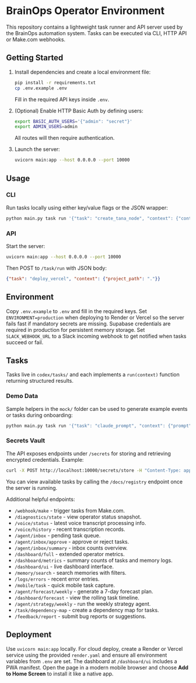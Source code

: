 # BrainOps Operator Environment

This repository contains a lightweight task runner and API server used by the BrainOps automation system. Tasks can be executed via CLI, HTTP API or Make.com webhooks.

## Getting Started

1. Install dependencies and create a local environment file:
   ```bash
   pip install -r requirements.txt
   cp .env.example .env
   ```
   Fill in the required API keys inside `.env`.

2. (Optional) Enable HTTP Basic Auth by defining users:
   ```bash
   export BASIC_AUTH_USERS='{"admin": "secret"}'
   export ADMIN_USERS=admin
   ```
   All routes will then require authentication.

3. Launch the server:
   ```bash
   uvicorn main:app --host 0.0.0.0 --port 10000
   ```

## Usage

### CLI
Run tasks locally using either key/value flags or the JSON wrapper:
```bash
python main.py task run '{"task": "create_tana_node", "context": {"content": "CLI test"}}'
```

### API
Start the server:
```bash
uvicorn main:app --host 0.0.0.0 --port 10000
```
Then POST to `/task/run` with JSON body:
```json
{"task": "deploy_vercel", "context": {"project_path": "."}}
```

## Environment
Copy `.env.example` to `.env` and fill in the required keys. Set `ENVIRONMENT=production`
when deploying to Render or Vercel so the server fails fast if mandatory secrets
are missing. Supabase credentials are required in production for persistent
memory storage.
Set `SLACK_WEBHOOK_URL` to a Slack incoming webhook to get notified when tasks succeed or fail.

## Tasks
Tasks live in `codex/tasks/` and each implements a `run(context)` function returning structured results.

### Demo Data

Sample helpers in the `mock/` folder can be used to generate example events or tasks during onboarding:

```bash
python main.py task run '{"task": "claude_prompt", "context": {"prompt": "demo"}}'
```

### Secrets Vault

The API exposes endpoints under `/secrets` for storing and retrieving encrypted credentials. Example:

```bash
curl -X POST http://localhost:10000/secrets/store -H "Content-Type: application/json" -d '{"name":"CLAUDE_API_KEY","value":"sk-xyz"}'
```

You can view available tasks by calling the `/docs/registry` endpoint once the server is running.

Additional helpful endpoints:

- `/webhook/make` - trigger tasks from Make.com.
- `/diagnostics/state` - view operator status snapshot.
- `/voice/status` - latest voice transcript processing info.
- `/voice/history` - recent transcription records.
- `/agent/inbox` - pending task queue.
- `/agent/inbox/approve` - approve or reject tasks.
- `/agent/inbox/summary` - inbox counts overview.
- `/dashboard/full` - extended operator metrics.
- `/dashboard/metrics` - summary counts of tasks and memory logs.
- `/dashboard/ui` - live dashboard interface.
- `/memory/search` - search memories with filters.
- `/logs/errors` - recent error entries.
- `/mobile/task` - quick mobile task capture.
- `/agent/forecast/weekly` - generate a 7-day forecast plan.
- `/dashboard/forecast` - view the rolling task timeline.
- `/agent/strategy/weekly` - run the weekly strategy agent.
- `/task/dependency-map` - create a dependency map for tasks.
- `/feedback/report` - submit bug reports or suggestions.

## Deployment
Use `uvicorn main:app` locally. For cloud deploy, create a Render or Vercel service using the provided `render.yaml` and ensure all environment variables from `.env` are set.
The dashboard at `/dashboard/ui` includes a PWA manifest. Open the page in a modern mobile browser and choose **Add to Home Screen** to install it like a native app.

